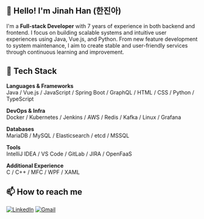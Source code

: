 ## 👋 Hello! I'm Jinah Han (한진아)


I'm a **Full-stack Developer** with 7 years of experience in both backend and frontend. I focus on building scalable systems and intuitive user experiences using Java, Vue.js, and Python. From new feature development to system maintenance, I aim to create stable and user-friendly services through continuous learning and improvement.



## 🧰 Tech Stack

**Languages & Frameworks**  
Java / Vue.js / JavaScript / Spring Boot / GraphQL / HTML / CSS / Python / TypeScript

**DevOps & Infra**  
Docker / Kubernetes / Jenkins / AWS / Redis / Kafka / Linux / Grafana

**Databases**  
MariaDB / MySQL / Elasticsearch / etcd / MSSQL

**Tools**  
IntelliJ IDEA / VS Code / GitLab / JIRA / OpenFaaS

**Additional Experience**  
C / C++ / MFC / WPF / XAML



## 📫 How to reach me
[![LinkedIn](https://img.shields.io/badge/LinkedIn-0077B5?style=for-the-badge&logo=linkedin&logoColor=white)](https://www.linkedin.com/in/jinah-dev)
[![Gmail](https://img.shields.io/badge/Gmail-D14836?style=for-the-badge&logo=gmail&logoColor=white)](mailto:jahappy.it@gmail.com)
